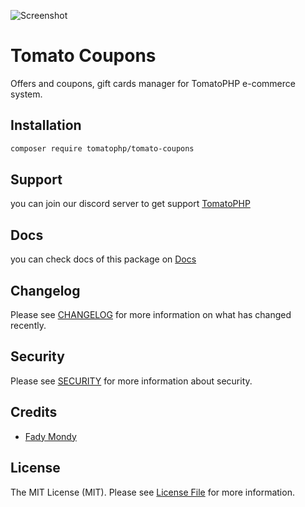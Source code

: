 ![Screenshot](https://github.com/tomatophp/tomato-coupons/blob/master/art/screenshot.png)

# Tomato Coupons

Offers and coupons, gift cards manager for TomatoPHP e-commerce system.

## Installation

```bash
composer require tomatophp/tomato-coupons
```

## Support

you can join our discord server to get support [TomatoPHP](https://discord.gg/VZc8nBJ3ZU)

## Docs

you can check docs of this package on [Docs](https://docs.tomatophp.com/plugins/tomato-coupons)

## Changelog

Please see [CHANGELOG](CHANGELOG.md) for more information on what has changed recently.

## Security

Please see [SECURITY](SECURITY.md) for more information about security.

## Credits

- [Fady Mondy](mailto:info@3x1.io)

## License

The MIT License (MIT). Please see [License File](LICENSE.md) for more information.
